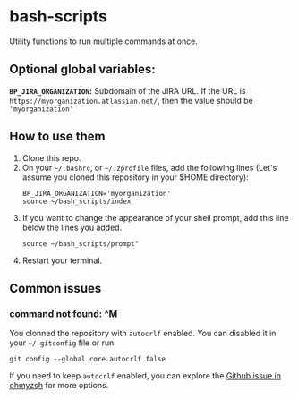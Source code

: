 # bash-scripts

Utility functions to run multiple commands at once. 

## Optional global variables:
**`BP_JIRA_ORGANIZATION`:** Subdomain of the JIRA URL. If the URL is `https://myorganization.atlassian.net/`, then the value should be `'myorganization'`

## How to use them
1. Clone this repo.
2. On your `~/.bashrc`, or `~/.zprofile` files, add the following lines (Let's assume you cloned this repository in your $HOME directory):
    ```
    BP_JIRA_ORGANIZATION='myorganization'
    source ~/bash_scripts/index
    ```
3. If you want to change the appearance of your shell prompt, add this line below the lines you added.
    ```
    source ~/bash_scripts/prompt"
    ```
3. Restart your terminal.

## Common issues
### command not found: ^M
You clonned the repository with `autocrlf` enabled. You can disabled it in your `~/.gitconfig` file or run
```
git config --global core.autocrlf false
```
If you need to keep `autocrlf` enabled, you can explore the [Github issue in ohmyzsh](https://github.com/ohmyzsh/ohmyzsh/issues/1363) for more options.